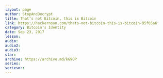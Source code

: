 ```yaml
---
layout: page
author: StopAndDecrypt
title: That’s not Bitcoin, this is Bitcoin
link: https://hackernoon.com/thats-not-bitcoin-this-is-bitcoin-95f05a6fd6c2
category: Bitcoin's Identity
date: Sep 23, 2017
lesson: 
audio: 
audio2: 
audio3: 
star: 
archive: https://archive.md/kG9OP
series: 
seriesnr: 
---
```

